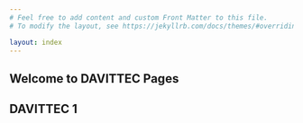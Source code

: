 ```yaml
---
# Feel free to add content and custom Front Matter to this file.
# To modify the layout, see https://jekyllrb.com/docs/themes/#overriding-theme-defaults

layout: index
---
```

## Welcome to DAVITTEC Pages

## DAVITTEC 1
